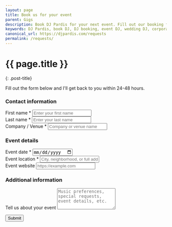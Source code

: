 ```yaml
---
layout: page
title: Book us for your event
parent: Gigs
description: Book DJ Pardis for your next event. Fill out our booking form to request a show for corporate events, private parties, and special occasions.
keywords: DJ Pardis, book DJ, DJ booking, event DJ, wedding DJ, corporate DJ, private party DJ, San Francisco DJ
canonical_url: https://djpardis.com/requests
permalink: /requests/
---
```


# {{ page.title }}
{: .post-title}

Fill out the form below and I'll get back to you within 24-48 hours.

<form action="https://formspree.io/f/xldnywyl" method="POST">
  <input type="hidden" name="_subject" value="DJ Pardis Booking Request">
  
  <h3>Contact information</h3>
  
  <div class="form-field">
    <label for="first_name">First name *</label>
    <input type="text" id="first_name" name="first_name" placeholder="Enter your first name" required>
  </div>
  
  <div class="form-field">
    <label for="last_name">Last name *</label>
    <input type="text" id="last_name" name="last_name" placeholder="Enter your last name" required>
  </div>
  
  <div class="form-field">
    <label for="company_venue">Company / Venue *</label>
    <input type="text" id="company_venue" name="company_venue" placeholder="Company or venue name" required>
  </div>
  
  <h3>Event details</h3>
  
  <div class="form-field">
    <label for="event_date">Event date *</label>
    <input type="date" id="event_date" name="event_date" required>
  </div>
  
  <div class="form-field">
    <label for="event_location">Event location *</label>
    <input type="text" id="event_location" name="event_location" placeholder="City, neighborhood, or full address" required>
  </div>
  
  <div class="form-field">
    <label for="event_website">Event website</label>
    <input type="url" id="event_website" name="event_website" placeholder="https://example.com">
  </div>
  
  <h3>Additional information</h3>
  
  <div class="form-field">
    <label for="additional_comments">Tell us about your event</label>
    <textarea id="additional_comments" name="additional_comments" placeholder="Music preferences, special requests, event details, etc." rows="4"></textarea>
  </div>
  
  <button type="submit" class="newsletter-button">Submit</button>
</form>
